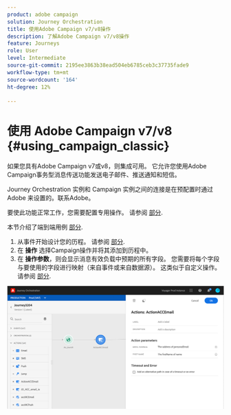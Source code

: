 ```yaml
---
product: adobe campaign
solution: Journey Orchestration
title: 使用Adobe Campaign v7/v8操作
description: 了解Adobe Campaign v7/v8操作
feature: Journeys
role: User
level: Intermediate
source-git-commit: 2195ee3863b38ead504eb6785ceb3c37735fade9
workflow-type: tm+mt
source-wordcount: '164'
ht-degree: 12%

---
```


# 使用 Adobe Campaign v7/v8 {#using_campaign_classic}

如果您具有Adobe Campaign v7或v8，则集成可用。 它允许您使用Adobe Campaign事务型消息传送功能发送电子邮件、推送通知和短信。

Journey Orchestration 实例和 Campaign 实例之间的连接是在预配置时通过 Adobe 来设置的。联系Adobe。

要使此功能正常工作，您需要配置专用操作。 请参阅 [部分](../action/acc-action.md).

本节介绍了端到端用例 [部分](../usecase/campaign-classic-use-case.md).

1. 从事件开始设计您的历程。 请参阅 [部分](../building-journeys/journey.md).
1. 在 **操作** 选择Campaign操作并将其添加到历程中。
1. 在 **操作参数**，则会显示消息有效负载中预期的所有字段。 您需要将每个字段与要使用的字段进行映射（来自事件或来自数据源）。 这类似于自定义操作。 请参阅 [部分](../building-journeys/using-custom-actions.md).

![](../assets/accintegration2.png)
